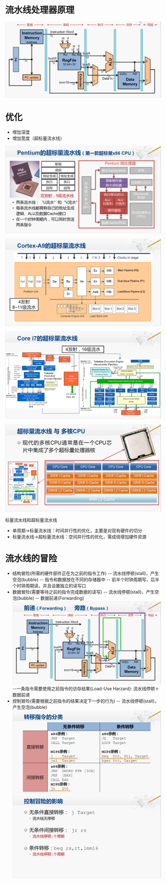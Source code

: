 # 流水线处理器原理
![enter image description here](https://github.com/benxwen/Notes/raw/master/Computer%20organization/Snipaste_2020-05-09_18-35-40.png)
# 优化
- 增加深度
- 增加宽度（超标量流水线）

![enter image description here](https://github.com/benxwen/Notes/raw/master/Computer%20organization/Snipaste_2020-05-09_18-42-33.png)

![enter image description here](https://github.com/benxwen/Notes/raw/master/Computer%20organization/Snipaste_2020-05-09_18-42-43.png)

![enter image description here](https://github.com/benxwen/Notes/raw/master/Computer%20organization/Snipaste_2020-05-09_18-42-49.png)

![enter image description here](https://github.com/benxwen/Notes/raw/master/Computer%20organization/Snipaste_2020-05-09_18-44-30.png)

标量流水线和超标量流水线
- 单周期→标量流水线：时间并行性的优化，主要是对现有硬件的切分
- 标量流水线→超标量流水线：空间并行性的优化，需成倍增加硬件资源
# 流水线的冒险
- 结构冒险(所需的硬件部件正在为之前的指令工作)
-- 流水线停顿(stall)，产生空泡(bubble)
-- 指令和数据放在不同的存储器中
-- 前半个时钟周期写，后半个时钟周期读，并且设置独立的读写口
- 数据冒险(需要等待之前的指令完成数据的读写)
-- 流水线停顿(stall)，产生空泡(bubble)
-- 数据前递(Forwarding)
![enter image description here](https://github.com/benxwen/Notes/raw/master/Computer%20organization/Snipaste_2020-05-09_18-53-29.png)
--一条指令需要使用之前指令的访存结果(Load-Use Harzard): 流水线停顿＋数据前递
- 控制冒险(需要根据之前指令的结果决定下一步的行为)
-- 流水线停顿(stall)，产生空泡(bubble)
![enter image description here](https://github.com/benxwen/Notes/raw/master/Computer%20organization/Snipaste_2020-05-09_18-56-14.png)
![enter image description here](https://github.com/benxwen/Notes/raw/master/Computer%20organization/Snipaste_2020-05-09_18-56-48.png)
<!--stackedit_data:
eyJoaXN0b3J5IjpbLTU5NTY2NzYwNiwxNDE5OTA5MzYyLDEzNT
g2MTI5MjQsNzMwOTk4MTE2XX0=
-->